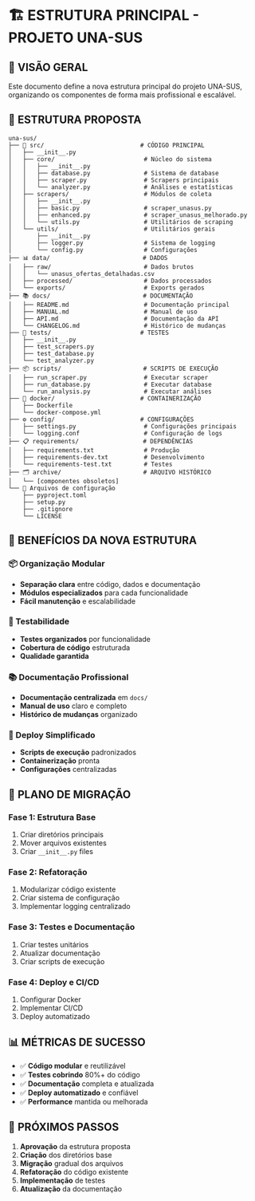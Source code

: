 # 🏗️ ESTRUTURA PRINCIPAL - PROJETO UNA-SUS

## 🎯 **VISÃO GERAL**

Este documento define a nova estrutura principal do projeto UNA-SUS, organizando os componentes de forma mais profissional e escalável.

## 📁 **ESTRUTURA PROPOSTA**

```
una-sus/
├── 🎯 src/                           # CÓDIGO PRINCIPAL
│   ├── __init__.py
│   ├── core/                         # Núcleo do sistema
│   │   ├── __init__.py
│   │   ├── database.py               # Sistema de database
│   │   ├── scraper.py                # Scrapers principais
│   │   └── analyzer.py               # Análises e estatísticas
│   ├── scrapers/                     # Módulos de coleta
│   │   ├── __init__.py
│   │   ├── basic.py                  # scraper_unasus.py
│   │   ├── enhanced.py               # scraper_unasus_melhorado.py
│   │   └── utils.py                  # Utilitários de scraping
│   └── utils/                        # Utilitários gerais
│       ├── __init__.py
│       ├── logger.py                 # Sistema de logging
│       └── config.py                 # Configurações
├── 📊 data/                          # DADOS
│   ├── raw/                          # Dados brutos
│   │   └── unasus_ofertas_detalhadas.csv
│   ├── processed/                    # Dados processados
│   └── exports/                      # Exports gerados
├── 📚 docs/                          # DOCUMENTAÇÃO
│   ├── README.md                     # Documentação principal
│   ├── MANUAL.md                     # Manual de uso
│   ├── API.md                        # Documentação da API
│   └── CHANGELOG.md                  # Histórico de mudanças
├── 🧪 tests/                         # TESTES
│   ├── __init__.py
│   ├── test_scrapers.py
│   ├── test_database.py
│   └── test_analyzer.py
├── 📦 scripts/                       # SCRIPTS DE EXECUÇÃO
│   ├── run_scraper.py                # Executar scraper
│   ├── run_database.py               # Executar database
│   └── run_analysis.py               # Executar análises
├── 🐳 docker/                        # CONTAINERIZAÇÃO
│   ├── Dockerfile
│   └── docker-compose.yml
├── ⚙️ config/                        # CONFIGURAÇÕES
│   ├── settings.py                   # Configurações principais
│   └── logging.conf                  # Configuração de logs
├── 📋 requirements/                  # DEPENDÊNCIAS
│   ├── requirements.txt              # Produção
│   ├── requirements-dev.txt          # Desenvolvimento
│   └── requirements-test.txt         # Testes
├── 🗂️ archive/                       # ARQUIVO HISTÓRICO
│   └── [componentes obsoletos]
└── 📄 Arquivos de configuração
    ├── pyproject.toml
    ├── setup.py
    ├── .gitignore
    └── LICENSE
```

## 🎯 **BENEFÍCIOS DA NOVA ESTRUTURA**

### **📦 Organização Modular**
- **Separação clara** entre código, dados e documentação
- **Módulos especializados** para cada funcionalidade
- **Fácil manutenção** e escalabilidade

### **🧪 Testabilidade**
- **Testes organizados** por funcionalidade
- **Cobertura de código** estruturada
- **Qualidade garantida**

### **📚 Documentação Profissional**
- **Documentação centralizada** em `docs/`
- **Manual de uso** claro e completo
- **Histórico de mudanças** organizado

### **🚀 Deploy Simplificado**
- **Scripts de execução** padronizados
- **Containerização** pronta
- **Configurações** centralizadas

## 🔄 **PLANO DE MIGRAÇÃO**

### **Fase 1: Estrutura Base**
1. Criar diretórios principais
2. Mover arquivos existentes
3. Criar `__init__.py` files

### **Fase 2: Refatoração**
1. Modularizar código existente
2. Criar sistema de configuração
3. Implementar logging centralizado

### **Fase 3: Testes e Documentação**
1. Criar testes unitários
2. Atualizar documentação
3. Criar scripts de execução

### **Fase 4: Deploy e CI/CD**
1. Configurar Docker
2. Implementar CI/CD
3. Deploy automatizado

## 📊 **MÉTRICAS DE SUCESSO**

- ✅ **Código modular** e reutilizável
- ✅ **Testes cobrindo** 80%+ do código
- ✅ **Documentação** completa e atualizada
- ✅ **Deploy automatizado** e confiável
- ✅ **Performance** mantida ou melhorada

## 🎯 **PRÓXIMOS PASSOS**

1. **Aprovação** da estrutura proposta
2. **Criação** dos diretórios base
3. **Migração** gradual dos arquivos
4. **Refatoração** do código existente
5. **Implementação** de testes
6. **Atualização** da documentação 